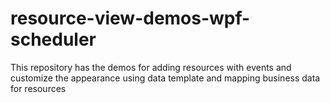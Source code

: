 # resource-view-demos-wpf-scheduler
This repository has the demos for adding resources with events and customize the appearance using data template and mapping business data for resources
